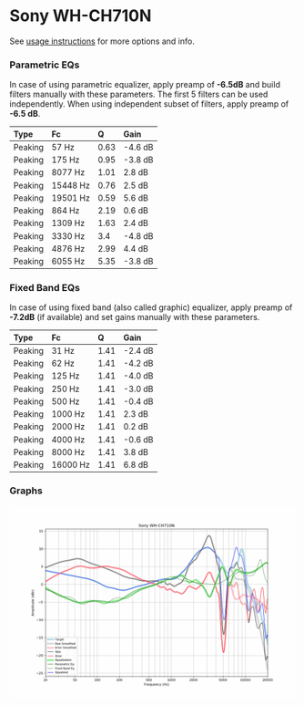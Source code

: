 # Sony WH-CH710N
See [usage instructions](https://github.com/jaakkopasanen/AutoEq#usage) for more options and info.

### Parametric EQs
In case of using parametric equalizer, apply preamp of **-6.5dB** and build filters manually
with these parameters. The first 5 filters can be used independently.
When using independent subset of filters, apply preamp of **-6.5 dB**.

| Type    | Fc       |    Q | Gain    |
|:--------|:---------|:-----|:--------|
| Peaking | 57 Hz    | 0.63 | -4.6 dB |
| Peaking | 175 Hz   | 0.95 | -3.8 dB |
| Peaking | 8077 Hz  | 1.01 | 2.8 dB  |
| Peaking | 15448 Hz | 0.76 | 2.5 dB  |
| Peaking | 19501 Hz | 0.59 | 5.6 dB  |
| Peaking | 864 Hz   | 2.19 | 0.6 dB  |
| Peaking | 1309 Hz  | 1.63 | 2.4 dB  |
| Peaking | 3330 Hz  | 3.4  | -4.8 dB |
| Peaking | 4876 Hz  | 2.99 | 4.4 dB  |
| Peaking | 6055 Hz  | 5.35 | -3.8 dB |

### Fixed Band EQs
In case of using fixed band (also called graphic) equalizer, apply preamp of **-7.2dB**
(if available) and set gains manually with these parameters.

| Type    | Fc       |    Q | Gain    |
|:--------|:---------|:-----|:--------|
| Peaking | 31 Hz    | 1.41 | -2.4 dB |
| Peaking | 62 Hz    | 1.41 | -4.2 dB |
| Peaking | 125 Hz   | 1.41 | -4.0 dB |
| Peaking | 250 Hz   | 1.41 | -3.0 dB |
| Peaking | 500 Hz   | 1.41 | -0.4 dB |
| Peaking | 1000 Hz  | 1.41 | 2.3 dB  |
| Peaking | 2000 Hz  | 1.41 | 0.2 dB  |
| Peaking | 4000 Hz  | 1.41 | -0.6 dB |
| Peaking | 8000 Hz  | 1.41 | 3.8 dB  |
| Peaking | 16000 Hz | 1.41 | 6.8 dB  |

### Graphs
![](./Sony%20WH-CH710N.png)